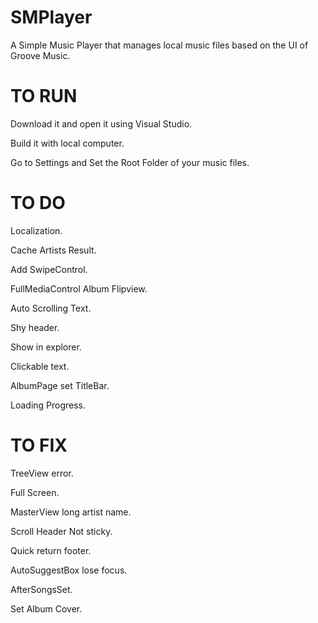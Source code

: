 # SMPlayer
A Simple Music Player that manages local music files based on the UI of Groove Music.

# TO RUN
Download it and open it using Visual Studio.

Build it with local computer.

Go to Settings and Set the Root Folder of your music files.

# TO DO

Localization.

Cache Artists Result.

Add SwipeControl.

FullMediaControl Album Flipview.

Auto Scrolling Text.

Shy header.

Show in explorer.

Clickable text.

AlbumPage set TitleBar.

Loading Progress.

# TO FIX

TreeView error.

Full Screen.

MasterView long artist name.

Scroll Header Not sticky.

Quick return footer.

AutoSuggestBox lose focus.

AfterSongsSet.

Set Album Cover.